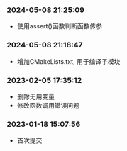 ### 2024-05-08 21:25:09

- 使用assert()函数判断函数传参

### 2024-05-08 21:18:47

- 增加CMakeLists.txt, 用于编译子模块

### 2023-02-05 17:35:12

- 删除无用变量
- 修改函数调用错误问题

### 2023-01-18 15:07:56

- 首次提交
